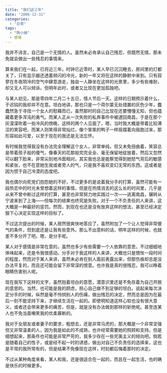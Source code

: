 ```yaml
---
title: "我们这三年"
date: "2006-12-31"
categories: 
  - "日常"
tags: 
  - "陶小婧"
  - 感情
---
```


我并不讳言，自己是一个无情的人。虽然未必肯承认自己残忍，但既然无情，那未免就会做出一些残忍的事情来。

算来我们在一起，已将近三年。时钟已近零时，某人早已沉沉睡去，房间里的灯都关了，只有显示器还透着频闪的冷光，新的一年又将在这样的静默中来到。只有寂寥在冬夜阴冷的空气中肆意游走，独自一人静坐在这样的光景里，多少有些难耐，却又无人可以倾诉。但明年此时，或者又比现在更加孤独吧。

与某人初见，那是零四年二月二十五日，情人节后一天。这样的日期预示着什么，于迟钝的我却并不在意。坦白地讲，那也只是一个荷尔蒙无处措置的灰色少年，蠢蠢然急于寻找一个女人的慰藉而已，虽然那时的自己比现在还要懵懂无知，但也蕴藏着更多浑沌的勇气。而某人正从一次失败的私奔事件中被逮回南昌，于是在那个灰濛濛吹着一些冷风的傍晚，这样的两个人见面了，嗯，当时我大概是带着比较滞涩的笑容吧，而某人则笑得非常灿烂，像个笨笨的鸭子一样摇摆着向我跑过来，那形容如此可爱，以至于现在的我还是无法忘怀。

有时候我觉得我没有办法完全理解这个女人，非常单纯，但又未免扭曲着，笑容总是带着孩子般的傻气，像春天的花那般完完全全、毫无保留地绽放着，然后又忽然可以翻下脸来，非常尖刻地冷面相对。其实我也总是能察觉得到她怒气背后的敏感和紧张，也不在意她生我或者旁人的气，只是我不喜欢变幻无常的东西。这或者是因为惯于自己冷漠的态度吧。

我也偶尔向死党们抱怨她的不好，不过更多的是说着我分手的打算，虽然可能有一段热恋中的时光未曾想着这样的事情，但是在热情消去的这么长的时间里，几乎是从来不曾中断过这样的打算，甚至也非常努力地实践过一次——逃离南昌，辗转从宁波来到了上海——但每次的结果也终究是失败。对于一个不负责任的人来讲，这大概是一种最好的惩罚。然而，到现在也还是没有放弃这样的想法，甚至已经决定狠下心决定实现这样的目标了。

不过这次提出的时候，某人居然很爽快地答应了，虽然附加了一个让人觉得非常傻气的条件，但到底还是让我有些意外。那么不出意料的话，明年这样的时候，也就差不多分开了吧。嗯，是分手呢。

某人对于感情是非常在意的，虽然也多少有些需要一个人依靠的意思，不过细细地体味起来，还是令我很感动。分手对于我这样的人来讲，大概也只是惆怅一段时间的程度，然而对于某人来讲，虽然未必肯在别人面前表露出来，但那伤痕却总是没办法平复的，而且还可能会留下非常深的恨意。也许我是真的很残忍，我可以睁着眼睛伤害别人呢。

现在我写下这样的文字，虽然抱着坦白的意愿，潜意识里还是不免存着为自己开脱的意思的。当然，也可能是我的顾虑，担心自己做不到足够的坦白。说起来每次决定分手的时候，纵然是毫不怜悯别人的伤痛，做出残忍的决定，然而总是因为在最后一刻不能坚持下来，才继续生活在一起的。即使明知道这样心软也没有很大意义，或者还会带来更多的痛苦，但是，就是没有办法做到那样的斩绝呢。甚至连某人也不免当面嘲笑我的优柔寡断的。

我对于女朋友或者妻子的要求，粗想去，还是非常马虎的，那大概是一个非常坚强但又非常温柔的人，因为我是如此的不成熟，也许经常需要她的照顾和支持。但是细想起来，那条件也可能是非常严苛的，我多少存在一些完美主义的倾向吧。倘若是随着自己的性子，或是经不起一时的诱惑，做出对自己不负责任的选择来，这也是平常的我所常有的，但是结果不免像现在这样，时刻都后悔着那时的决定。

不过从某种角度来看，某人和我，还是很适合在一起的，而且在一起生活，也的确是快乐的时候更多。
